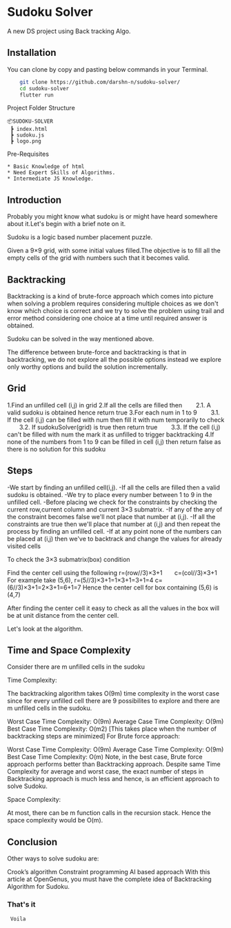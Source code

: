 # Sudoku Solver

A new DS project using Back tracking Algo.

## Installation

You can clone by copy and pasting below commands in your Terminal.

```bash
    git clone https://github.com/darshn-n/sudoku-solver/
    cd sudoku-solver
    flutter run
```

Project Folder Structure

```
📦SUDOKU-SOLVER
 ┣ index.html
 ┣ sudoku.js
 ┣ logo.png
```

Pre-Requisites

```
* Basic Knowledge of html
* Need Expert Skills of Algorithms.
* Intermediate JS Knowledge.
```

## Introduction

Probably you might know what sudoku is or might have heard somewhere about it.Let's begin with a brief note on it.

Sudoku is a logic based number placement puzzle.

Given a 9×9 grid, with some initial values filled.The objective is to fill all the empty cells of the grid with numbers such that it becomes valid.

## Backtracking

Backtracking is a kind of brute-force approach which comes into picture when solving a problem requires considering multiple choices as we don't know which choice is correct and we try to solve the problem using trail and error method considering one choice at a time until required answer is obtained.

Sudoku can be solved in the way mentioned above.

The difference between brute-force and backtracking is that in backtracking, we do not explore all the possible options instead we explore only worthy options and build the solution incrementally.

## Grid

1.Find an unfilled cell (i,j) in grid
2.If all the cells are filled then
  2.1. A valid sudoku is obtained hence return true
3.For each num in 1 to 9
  3.1. If the cell (i,j) can be filled with num then fill it with num temporarily to check
  3.2. If sudokuSolver(grid) is true then return true
  3.3. If the cell (i,j) can't be filled with num the mark it as unfilled to trigger backtracking
4.If none of the numbers from 1 to 9 can be filled in cell (i,j) then return false as there is no solution for this sudoku

## Steps

-We start by finding an unfilled cell(i,j).
-If all the cells are filled then a valid sudoku is obtained.
-We try to place every number between 1 to 9 in the unfilled cell.
-Before placing we check for the constraints by checking the current row,current column and current 3×3 submatrix.
-If any of the any of the constraint becomes false we'll not place that number at (i,j).
-If all the constraints are true then we'll place that number at (i,j) and then repeat the process by finding an unfilled cell.
-If at any point none of the numbers can be placed at (i,j) then we've to backtrack and change the values for already visited cells

To check the 3×3 submatrix(box) condition

Find the center cell using the following
r=(row//3)×3+1  c=(col//3)×3+1
For example take (5,6),
r=(5//3)×3+1=1×3+1=3+1=4
c=(6//3)×3+1=2×3+1=6+1=7
Hence the center cell for box containing (5,6) is (4,7)

After finding the center cell it easy to check as all the values in the box will be at unit distance from the center cell.

Let's look at the algorithm.

## Time and Space Complexity

Consider there are m unfilled cells in the sudoku

Time Complexity:

The backtracking algorithm takes O(9m) time complexity in the worst case since for every unfilled cell there are 9 possibilites to explore and there are m unfilled cells in the sudoku.

Worst Case Time Complexity: O(9m)
Average Case Time Complexity: O(9m)
Best Case Time Complexity: O(m2) [This takes place when the number of backtracking steps are minimized]
For Brute force approach:

Worst Case Time Complexity: O(9m)
Average Case Time Complexity: O(9m)
Best Case Time Complexity: O(m)
Note, in the best case, Brute force approach performs better than Backtracking approach. Despite same Time Complexity for average and worst case, the exact number of steps in Backtracking approach is much less and hence, is an efficient approach to solve Sudoku.

Space Complexity:

At most, there can be m function calls in the recursion stack. Hence the space complexity would be O(m).

## Conclusion

Other ways to solve sudoku are:

Crook’s algorithm
Constraint programming
AI based approach
With this article at OpenGenus, you must have the complete idea of Backtracking Algorithm for Sudoku.

### That's it

```
 Voila
```
